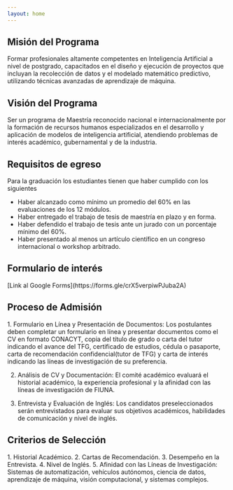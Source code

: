 ```yaml
---
layout: home
---
```

<h2>Misión del Programa</h2>
Formar profesionales altamente competentes en Inteligencia Artificial a nivel de postgrado, capacitados en el diseño y ejecución de proyectos que incluyan la recolección de datos y el modelado matemático predictivo, utilizando técnicas avanzadas de aprendizaje de máquina.

<h2>Visión del Programa</h2>
Ser un programa de Maestría reconocido nacional e internacionalmente por la formación de recursos humanos especializados en el desarrollo y aplicación de modelos de inteligencia artificial, atendiendo problemas de interés académico, gubernamental y de la industria.

<h2>Requisitos de egreso</h2>

Para la graduación los estudiantes tienen que haber cumplido con los siguientes
- Haber alcanzado como mínimo un promedio del 60% en las evaluaciones de los
12 módulos.
- Haber entregado el trabajo de tesis de maestría en plazo y en forma.
- Haber defendido el trabajo de tesis ante un jurado con un porcentaje mínimo del 60%.
- Haber presentado al menos un artículo científico en un congreso internacional o
workshop arbitrado.

<h2>Formulario de interés </h2>
[Link al Google Forms](https://forms.gle/crX5verpiwPJuba2A) 
<h2>Proceso de Admisión</h2>
1. Formulario en Línea y Presentación de Documentos: Los postulantes deben completar un formulario en línea y presentar documentos como el CV en formato CONACYT, copia del título de grado o carta del tutor indicando el avance del TFG, certificado de estudios, cédula o pasaporte, carta de recomendación confidencial(tutor de TFG) y carta de interés indicando las líneas de investigación de su preferencia.

2.  Análisis de CV y Documentación: El comité académico evaluará el historial académico, la experiencia profesional y la afinidad con las líneas de investigación de FIUNA.

3. Entrevista y Evaluación de Inglés: Los candidatos preseleccionados serán entrevistados para evaluar sus objetivos académicos, habilidades de comunicación y nivel de inglés.

<h2>Criterios de Selección</h2>
1. Historial Académico.
2. Cartas de Recomendación.
3. Desempeño en la Entrevista.
4. Nivel de Inglés.
5. Afinidad con las Líneas de Investigación: Sistemas de automatización, vehículos autónomos, ciencia de datos, aprendizaje de máquina, visión computacional, y sistemas complejos.
